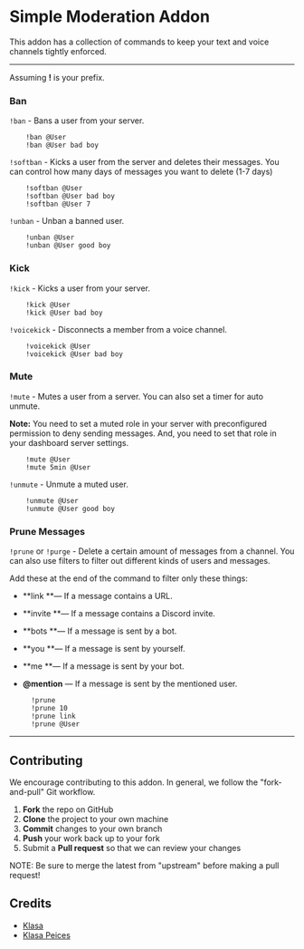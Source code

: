 # Simple Moderation Addon

This addon has a collection of commands to keep your text and voice channels tightly enforced.

---

Assuming **!** is your prefix.

### Ban

`!ban` - Bans a user from your server.

        !ban @User
        !ban @User bad boy

`!softban` - Kicks a user from the server and deletes their messages. You can control how many days of messages you want to delete (1-7 days)

        !softban @User
        !softban @User bad boy
        !softban @User 7

`!unban` - Unban a banned user.

        !unban @User
        !unban @User good boy

### Kick

`!kick` - Kicks a user from your server.

        !kick @User
        !kick @User bad boy

`!voicekick` - Disconnects a member from a voice channel.

        !voicekick @User
        !voicekick @User bad boy

### Mute

`!mute` - Mutes a user from a server. You can also set a timer for auto unmute.

**Note:** You need to set a muted role in your server with preconfigured permission to deny sending messages. And, you need to set that role in your dashboard server settings.

        !mute @User
        !mute 5min @User

`!unmute` - Unmute a muted user.

        !unmute @User
        !unmute @User good boy

### Prune Messages

`!prune` or `!purge` - Delete a certain amount of messages from a channel. You can also use filters to filter out different kinds of users and messages.

Add these at the end of the command to filter only these things:

- **link **— If a message contains a URL.
- **invite **— If a message contains a Discord invite.
- **bots **— If a message is sent by a bot.
- **you **— If a message is sent by yourself.
- **me **— If a message is sent by your bot.
- **@mention** — If a message is sent by the mentioned user.

        !prune
        !prune 10
        !prune link
        !prune @User

---

## Contributing

We encourage contributing to this addon. In general, we follow the "fork-and-pull" Git workflow.

1.  **Fork** the repo on GitHub
2.  **Clone** the project to your own machine
3.  **Commit** changes to your own branch
4.  **Push** your work back up to your fork
5.  Submit a **Pull request** so that we can review your changes

NOTE: Be sure to merge the latest from "upstream" before making a pull request!

## Credits

- [Klasa](http://klasa.js.org/)
- [Klasa Peices](https://github.com/dirigeants/klasa-pieces)
